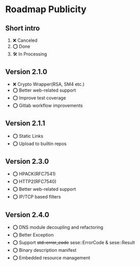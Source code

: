 # Roadmap Publicity

## Short intro

1. ❌ Canceled
2. ⭕️ Done
3. 🛠️ In Processing

## Version 2.1.0

- ❌ Crypto Wrapper(RSA, SM4 etc.)
- ⭕️ Better web-related support
- ⭕️ Improve test coverage
- ⭕️ Gitlab workflow improvements

## Version 2.1.1

- ⭕️ Static Links
- ⭕️ Upload to builtin repos

## Version 2.3.0

- ⭕️ HPACK(RFC7541)
- ⭕️ HTTP2(RFC7540)
- ⭕️ Better web-related support
- ⭕️ IP/TCP based filters

## Version 2.4.0

- ⭕️ DNS module decoupling and refactoring
- ⭕️️ Better Exception
- ⭕️️ Support ~~std::error_code~~ sese::ErrorCode & sese::Result<T>
- ⭕️ Binary description manifest
- ⭕️ Embedded resource management